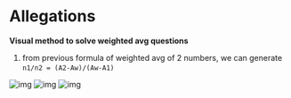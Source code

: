 # Allegations

**Visual method to solve weighted avg questions**

1. from previous formula of weighted avg of 2 numbers, we can generate `n1/n2 = (A2-Aw)/(Aw-A1)`
<img src="https://i.imgur.com/h2NS1Mf.png" alt="img" style="width='50px'">
<img src="https://i.imgur.com/tqhxC8J.png" alt="img" style="width='50px'">
<img src="https://i.imgur.com/JSKWSI3.png" alt="img" style="width='50px'">


